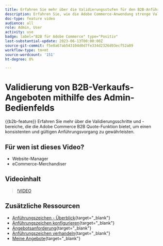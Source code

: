 ```yaml
---
title: Erfahren Sie mehr über die Validierungsstufen für den B2B-Anführungsprozess im Admin Panel
description: Erfahren Sie, wie die Adobe Commerce-Anwendung strenge Validierungsprozesse aufweist.  In diesem Video-Tutorial wird der Validierungsprozess vom Adobe Commerce-Admin-Bedienfeld veranschaulicht, um sicherzustellen, dass das Anführungsverfahren gültig und konsistent ist.
doc-type: feature video
audience: all
role: Admin, User
activity: use
badge: label="B2B für Adobe Commerce" type="Positiv"
last-substantial-update: 2023-06-13T00:00:00Z
source-git-commit: f5e8a67ab543104d0d7fe334d2326d93ecf52a89
workflow-type: tm+mt
source-wordcount: '151'
ht-degree: 0%

---
```


# Validierung von B2B-Verkaufs-Angeboten mithilfe des Admin-Bedienfelds

{{b2b-feature}}
Erfahren Sie mehr über die Validierungsschritte und -bereiche, die die Adobe Commerce B2B Quote-Funktion bietet, um einen konsistenten und gültigen Anführungsvorgang zu gewährleisten.

## Für wen ist dieses Video?

- Website-Manager
- eCommerce-Merchandiser

## Videoinhalt

>[!VIDEO](https://video.tv.adobe.com/v/3420413?learn=on)

## Zusätzliche Ressourcen

- [Anführungszeichen - Überblick](https://experienceleague.adobe.com/docs/commerce-admin/b2b/quotes/quotes.html){target="_blank"}
- [Anführungszeichen konfigurieren](https://experienceleague.adobe.com/docs/commerce-admin/b2b/quotes/configure-quotes.html){target="_blank"}
- [Angebotsanforderung](https://experienceleague.adobe.com/docs/commerce-admin/b2b/quotes/quote-request.html){target="_blank"}
- [Anführungszeichen verhandeln](https://experienceleague.adobe.com/docs/commerce-admin/b2b/quotes/quote-price-negotiation.html){target="_blank"}
- [Meine Angebote](https://experienceleague.adobe.com/docs/commerce-admin/b2b/quotes/account-dashboard-my-quotes.html){target="_blank"}
